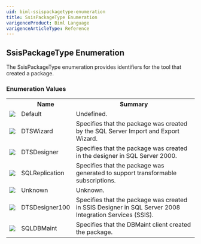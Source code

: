 ```yaml
---
uid: biml-ssispackagetype-enumeration
title: SsisPackageType Enumeration
varigenceProduct: Biml Language
varigenceArticleType: Reference
---
```


## SsisPackageType Enumeration<div class="LanguageSummary"><div class ="SummaryItem">The SsisPackageType enumeration provides identifiers for the tool that created a package.</div></div><div class="EnumValueGroup">### Enumeration Values<table id="EnumValue" class="MemberList"><tbody><tr><th class="MemberTypeIconColumnHeader">&nbsp;</th><th class="MemberNameColumnHeader">Name</th><th class="MemberSummaryColumnHeader">Summary</th></tr><tr class="cd0"><td align="center" class="MemberTypeIcon"><img src="enumValue.png"></img></td><td class="MemberName">Default</td><td class="MemberSummary"><div class ="SummaryItem">Undefined.</div></td></tr><tr class="cd1"><td align="center" class="MemberTypeIcon"><img src="enumValue.png"></img></td><td class="MemberName">DTSWizard</td><td class="MemberSummary"><div class ="SummaryItem">Specifies that the package was created by the SQL Server Import and Export Wizard.</div></td></tr><tr class="cd0"><td align="center" class="MemberTypeIcon"><img src="enumValue.png"></img></td><td class="MemberName">DTSDesigner</td><td class="MemberSummary"><div class ="SummaryItem">Specifies that the package was created in the designer in SQL Server 2000.</div></td></tr><tr class="cd1"><td align="center" class="MemberTypeIcon"><img src="enumValue.png"></img></td><td class="MemberName">SQLReplication</td><td class="MemberSummary"><div class ="SummaryItem">Specifies that the package was generated to support transformable subscriptions.</div></td></tr><tr class="cd0"><td align="center" class="MemberTypeIcon"><img src="enumValue.png"></img></td><td class="MemberName">Unknown</td><td class="MemberSummary"><div class ="SummaryItem">Unknown.</div></td></tr><tr class="cd1"><td align="center" class="MemberTypeIcon"><img src="enumValue.png"></img></td><td class="MemberName">DTSDesigner100</td><td class="MemberSummary"><div class ="SummaryItem">Specifies that the package was created in SSIS Designer in SQL Server 2008 Integration Services (SSIS).</div></td></tr><tr class="cd0"><td align="center" class="MemberTypeIcon"><img src="enumValue.png"></img></td><td class="MemberName">SQLDBMaint</td><td class="MemberSummary"><div class ="SummaryItem">Specifies that the DBMaint client created the package.</div></td></tr></tbody></table></div>